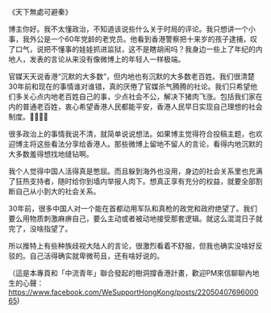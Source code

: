《天下無處可避秦》

博主你好。我不太懂政治，不知道该说些什么关于时局的评论。我只想讲一个小事，我外公是一个60年党龄的老党员。他看到香港警察把十来岁的孩子逮捕，叹了口气，说把不懂事的娃娃抓进监狱，这不是瞎胡闹吗？我身边一些上了年纪的内地人，发表的言论从来没有像微博上的年轻人一样极端。

官媒天天说香港“沉默的大多数”，但内地也有沉默的大多数老百姓。我们很清楚30年前和现在的事情谁对谁错，真的厌倦了官媒杀气腾腾的社论。我们只希望他们多关心点内地老百姓自己的事，少点社会不公，解决下猪肉飞涨。包括我们家在内的普通老百姓，衷心希望香港人民都能平安，香港人民早日实现自己理想的社会制度。🙏🏻🙏🏻

很多政治上的事情我说不清，就简单说说想法。如果博主觉得符合投稿主题，也欢迎博主将这些看法分享给香港人。那些微博上留地不留人的言论，看得内地沉默的大多数羞得想找地缝钻啊。

我个人觉得中国人活得真是憋屈。而且躲到海外也没用，身边的社会关系里也充满了狂热支持者，随时给你到墙内举报人肉下。想真正享有充分的权益，就要全部割断自己从小到大的社会关系。

30年前，很多中国人对一个能在首都动用军队和真枪的政党和政府绝望了。我们要么用物质刺激麻痹自己，要么主动或者被动地接受那套逻辑。就这么混混日子就完了，没啥指望了。

所以推特上有些种族歧视大陆人的言论，很激烈看着不舒服，但我也确实没啥好反驳的。自己活得确实就卑微苟且，还有啥好说的。

（這是本專頁和「中流青年」聯合發起的樹洞撐香港計畫，歡迎PM來信聊聊內地生的心聲：https://www.facebook.com/WeSupportHongKong/posts/2205040769600065)